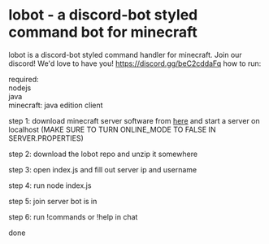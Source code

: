 # lobot - a discord-bot styled command bot for minecraft

lobot is a discord-bot styled command handler for minecraft.
Join our discord! We'd love to have you! https://discord.gg/beC2cddaFq
how to run:

required:  
nodejs  
java  
minecraft: java edition client  

step 1: download minecraft server software from [here](https://www.minecraft.net/en-us/download/server) and start a server on localhost (MAKE SURE TO TURN ONLINE_MODE TO FALSE IN SERVER.PROPERTIES)

step 2: download the lobot repo and unzip it somewhere

step 3: open index.js and fill out server ip and username

step 4: run node index.js

step 5: join server bot is in

step 6: run !commands or !help in chat


done
